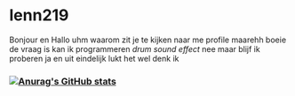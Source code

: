 # lenn219
 Bonjour en Hallo uhm waarom zit je te kijken naar me profile maarehh boeie de vraag is kan ik programmeren *drum sound effect* nee maar blijf ik proberen ja en uit eindelijk lukt het wel denk ik

### [![Anurag's GitHub stats](https://github-readme-stats.vercel.app/api?username=lenn219&count_private=true)](https://github.com/anuraghazra/github-readme-stats)

